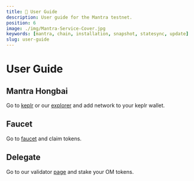 ```yaml
---
title: 👤 User Guide
description: User guide for the Mantra testnet.
position: 6
image: ./img/Mantra-Service-Cover.jpg
keywords: [mantra, chain, installation, snapshot, statesync, update]
slug: user-guide
---
```


# User Guide 

## Mantra Hongbai

Go to [keplr](https://chains.keplr.app) or our [explorer](https://cosmos-testnet.anatolianteam.com/wallet/suggest) and add network to your keplr wallet.

## Faucet

Go to [faucet](https://faucet.hongbai.mantrachain.io/) and claim tokens.

## Delegate

Go to our validator [page](https://cosmos-testnet.anatolianteam.com/Mantra/staking/mantravaloper10h68k03qdtq67nlqp30tg77uhfrfjmcgqzu7js) and stake your OM tokens.

